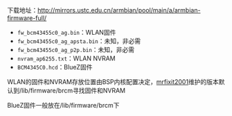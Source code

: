 下载地址：http://mirrors.ustc.edu.cn/armbian/pool/main/a/armbian-firmware-full/

- `fw_bcm43455c0_ag.bin`：WLAN固件
- `fw_bcm43455c0_ag_apsta.bin`：未知，非必需
- `fw_bcm43455c0_ag_p2p.bin`：未知，非必需
- `nvram_ap6255.txt`：WLAN NVRAM
- `BCM4345C0.hcd`：BlueZ固件

WLAN的固件和NVRAM存放位置由BSP内核配置决定，[mrfixit2001](https://github.com/mrfixit2001/rockchip-kernel)维护的版本默认到/lib/firmware/brcm寻找固件和NVRAM

BlueZ固件一般放在/lib/firmware/brcm下